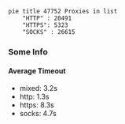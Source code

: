 
```mermaid
pie title 47752 Proxies in list
    "HTTP" : 20491
    "HTTPS": 5323
    "SOCKS" : 26615
```

### Some Info
#### Average Timeout

- mixed: 3.2s
- http: 1.3s
- https: 8.3s
- socks: 4.7s